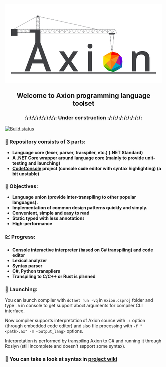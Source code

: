<img align="center" src="Other/Graphics/Axion_Mini.png" />

<h2 align="center">Welcome to Axion programming language toolset</h2>
<h3 align="center">:\:\:\:\:\:\:\:\:\: Under construction :/:/:/:/:/:/:/:/:/:</h3>

[![Build status](https://ci.appveyor.com/api/projects/status/ij2j74injuejodf2?svg=true)](https://ci.appveyor.com/project/F1uctus/axion)

### :open_file_folder: Repository consists of 3 parts:

- **Language core (lexer, parser, transpiler, etc.) (.NET Standard)**
- **A .NET Core wrapper around language core (mainly to provide unit-testing and launching)**
- **[CodeConsole](https://github.com/F1uctus/CodeConsole) project (console code editor with syntax highlighting) (a bit unstable)**

### :dart: Objectives:

- **Language union (provide inter-transpiling to other popular languages).**
- **Implementation of common design patterns quickly and simply.**
- **Convenient, simple and easy to read**
-  **Static typed with less annotations**
- **High-performance**

### :chart: Progress:

- **Console interactive interpreter (based on C# transpiling) and code editor**
- **Lexical analyzer**
- **Syntax parser**
- **C#, Python transpilers**
- **Transpiling to C/C++ or Rust is planned**

### :rocket: Launching:

You can launch compiler with `dotnet run -vq`
in `Axion.csproj` folder and type `-h` in console to get support
about arguments for compiler CLI interface.

Now compiler supports interpretation of Axion source
with `-i` option (through embedded code editor) and
also file processing with `-f "<path>.ax" -m <output_lang>` options.

Interpretation is performed by transpiling Axion to C# and running
it through Roslyn (still incomplete and doesn't support some syntax).

### :scroll: You can take a look at syntax in [project wiki](https://github.com/F1uctus/Axion/wiki)
